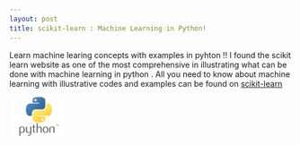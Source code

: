 ```yaml
---
layout: post
title: scikit-learn : Machine Learning in Python!
---
```


 Learn machine learing concepts with examples in pyhton !! I found the scikit learn website as one of the 
 most comprehensive in illustrating what can be done with machine learning in python .
 All you need to know about machine learning with illustrative codes and examples can be 
 found on [scikit-learn](http://scikit-learn.org/stable/)
 
 
 <img src="/img/Software/python.png" width="100"> 
 
